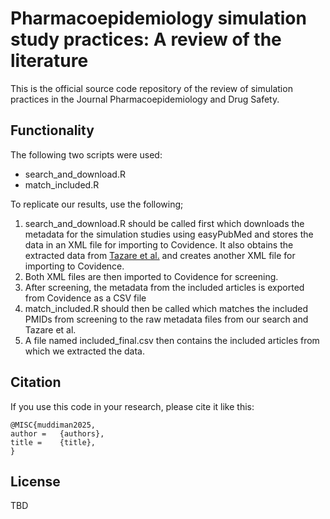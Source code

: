 # Pharmacoepidemiology simulation study practices: A review of the literature  

This is the official source code repository of the review of simulation practices in the Journal Pharmacoepidemiology and Drug Safety.


## Functionality ##
The following two scripts were used:

* search_and_download.R
* match_included.R

To replicate our results, use the following;
1. search_and_download.R should be called first which downloads the metadata for the simulation studies using easyPubMed and stores the data in an XML file for importing to Covidence. It also obtains the extracted data from [Tazare et al.](https://doi.org/10.1002/pds.5856) and creates another XML file for importing to Covidence.
2. Both XML files are then imported to Covidence for screening.
3. After screening, the metadata from the included articles is exported from Covidence as a CSV file
4. match_included.R should then be called which matches the included PMIDs from screening to the raw metadata files from our search and Tazare et al.
5. A file named included_final.csv then contains the included articles from which we extracted the data.

## Citation ##
If you use this code in your research, please cite it like this:
```
@MISC{muddiman2025,
author =   {authors},
title =    {title},
}
```



## License

TBD
